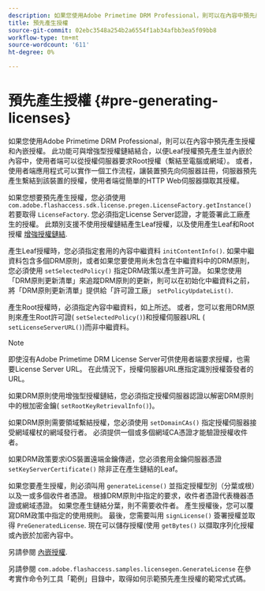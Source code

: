 ```yaml
---
description: 如果您使用Adobe Primetime DRM Professional，則可以在內容中預先產生授權和內嵌授權。 此功能可與增強型授權鏈結結合，以便Leaf授權預先產生並內嵌於內容中，使用者端可以從授權伺服器要求Root授權（繫結至電腦或網域）。 或者，使用者端應用程式可以實作一個工作流程，讓裝置預先向伺服器註冊，伺服器預先產生繫結到該裝置的授權，使用者端從簡單的HTTP Web伺服器擷取其授權。
title: 預先產生授權
source-git-commit: 02ebc3548a254b2a6554f1ab34afbb3ea5f09bb8
workflow-type: tm+mt
source-wordcount: '611'
ht-degree: 0%

---
```


# 預先產生授權 {#pre-generating-licenses}

如果您使用Adobe Primetime DRM Professional，則可以在內容中預先產生授權和內嵌授權。 此功能可與增強型授權鏈結結合，以便Leaf授權預先產生並內嵌於內容中，使用者端可以從授權伺服器要求Root授權（繫結至電腦或網域）。 或者，使用者端應用程式可以實作一個工作流程，讓裝置預先向伺服器註冊，伺服器預先產生繫結到該裝置的授權，使用者端從簡單的HTTP Web伺服器擷取其授權。

如果您想要預先產生授權，您必須使用 `com.adobe.flashaccess.sdk.license.pregen.LicenseFactory.getInstance()` 若要取得 `LicenseFactory`. 您必須指定License Server認證，才能簽署此工廠產生的授權。 此類別支援不使用授權鏈結產生Leaf授權，以及使用產生Leaf和Root授權 [增強授權鏈結](../../protecting-content/implementing-the-license-server/license-chaining/gen-enhanced-license-chaining.md).

產生Leaf授權時，您必須指定套用的內容中繼資料 `initContentInfo()`. 如果中繼資料包含多個DRM原則，或者如果您要使用尚未包含在中繼資料中的DRM原則，您必須使用 `setSelectedPolicy()` 指定DRM政策以產生許可證。 如果您使用「DRM原則更新清單」來追蹤DRM原則的更新，則可以在初始化中繼資料之前，將「DRM原則更新清單」提供給「許可證工廠」 `setPolicyUpdateList()`.

產生Root授權時，必須指定內容中繼資料，如上所述。 或者，您可以套用DRM原則來產生Root許可證( `setSelectedPolicy()`)和授權伺服器URL ( `setLicenseServerURL()`)而非中繼資料。

>[!NOTE]
>
>即使沒有Adobe Primetime DRM License Server可供使用者端要求授權，也需要License Server URL。 在此情況下，授權伺服器URL應指定識別授權簽發者的URL。

如果DRM原則使用增強型授權鏈結，您必須指定授權伺服器認證以解密DRM原則中的根加密金鑰( `setRootKeyRetrievalInfo()`)。

如果DRM原則需要領域繫結授權，您必須使用 `setDomainCAs()` 指定授權伺服器接受網域權杖的網域發行者。 必須提供一個或多個網域CA憑證才能驗證授權收件者。

如果DRM政策要求iOS裝置遠端金鑰傳遞，您必須套用金鑰伺服器憑證 `setKeyServerCertificate()` 除非正在產生鏈結的Leaf。

如果您要產生授權，則必須叫用 `generateLicense()` 並指定授權型別（分葉或根）以及一或多個收件者憑證。 根據DRM原則中指定的要求，收件者憑證代表機器憑證或網域憑證。 如果您產生鏈結分葉，則不需要收件者。 產生授權後，您可以覆寫DRM政策中指定的使用規則。 最後，您需要叫用 `signLicense()` 簽署授權並取得 `PreGeneratedLicense`. 現在可以儲存授權(使用 `getBytes()` 以擷取序列化授權或內嵌於加密內容中。

另請參閱 [內嵌授權](../../protecting-content/pre-generating-and-embedded-licenses/embedding-licenses.md).

另請參閱 `com.adobe.flashaccess.samples.licensegen.GenerateLicense` 在參考實作命令列工具「範例」目錄中，取得如何示範預先產生授權的範常式式碼。
